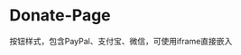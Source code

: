 # Donate-Page

按钮样式，包含PayPal、支付宝、微信，可使用iframe直接嵌入

<!--**bitcoin按钮样式GitHub地址：**[donate-page](https://github.com/Kaiyuan/donate-page)


### License

Released under the MIT license.

